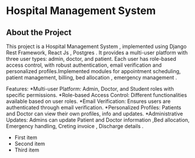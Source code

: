 # Hospital Management System
## About the Project
This project is a Hospital Management System , implemented using Django Rest Framework, React Js , Postgres . It provides a multi-user platform with three user types: admin, doctor, and patient. Each user has role-based access control, with robust authentication, email verification and personalized profiles.Implemented modules for appointment scheduling, patient management, billing, bed allocation , emergency management . 

Features:
    *Multi-user Platform: Admin, Doctor, and Student roles with specific permissions.
    *Role-based Access Control: Different functionalities available based on user roles.
    *Email Verification: Ensures users are authenticated through email verification.
    *Personalized Profiles: Patients and Doctor can view their own profiles, info and updates.
    *Administrative Updates: Admins can update Patient and Doctor information ,Bed allocation, Emergency handling, Creting invoice , Discharge details .
+ First item
+ Second item
+ Third item

